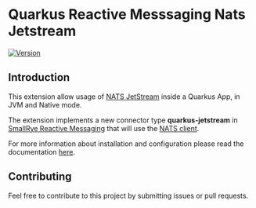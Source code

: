 # Quarkus Reactive Messsaging Nats Jetstream

[![Version](https://img.shields.io/maven-central/v/io.quarkiverse.reactivemessaging.nats-jetstream/quarkus-reactive-messsaging-nats-jetstream?logo=apache-maven&style=flat-square)](https://search.maven.org/artifact/io.quarkiverse.reactivemessaging.nats-jetstream/quarkus-reactive-messsaging-nats-jetstream)

## Introduction

This extension allow usage of [NATS JetStream](https://docs.nats.io/nats-concepts/jetstream) inside a Quarkus App, in JVM and Native mode.

The extension implements a new connector type **quarkus-jetstream** in [SmallRye Reactive Messaging](https://smallrye.io/smallrye-reactive-messaging) that will use the [NATS client](https://github.com/nats-io/nats.java).

For more information about installation and configuration please read the documentation
[here](https://docs.quarkiverse.io/quarkus-reactive-messsaging-nats-jetstream/dev/).

## Contributing

Feel free to contribute to this project by submitting issues or pull requests.
